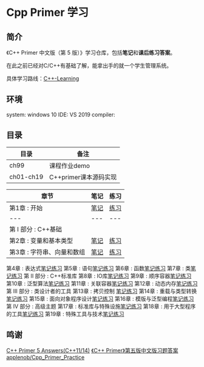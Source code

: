 # Cpp Primer 学习

## 简介

《C++ Primer 中文版（第 5 版）》学习仓库，包括**笔记**和**课后练习答案**。

在此之前已经对C/C++有基础了解，能拿出手的就一个学生管理系统。

具体学习路线：[C++-Learning](https://hye2cs.github.io/Cpp-Learning/)

## 环境

system: windows 10
IDE: VS 2019
compiler: 


## 目录
目录|备注
---|---
ch99|课程作业demo
ch01-ch19|C++primer课本源码实现

章节|笔记|练习
---|---|---
第1章 : 开始|[笔记](notes/ch01.md)|[练习](excersize/ch01.md)
---|---|---
第 I 部分 : C++基础||
第2章 : 变量和基本类型|[笔记](notes/ch02.md)|[练习](excersize/ch02.md)
第3章 : 字符串、向量和数组|[笔记](notes/ch03.md)|[练习](excersize/ch03.md)

第4章 : 表达式[笔记](notes/ch04.md)[练习](excersize/ch04.md)
第5章 : 语句[笔记](notes/ch05.md)[练习](excersize/ch05.md)
第6章 : 函数[笔记](notes/ch06.md)[练习](excersize/ch06.md)
第7章 : 类[笔记](notes/ch07.md)[练习](excersize/ch07.md)
第 II 部分 : C++标准库
第8章 : IO库[笔记](notes/ch08.md)[练习](excersize/ch08.md)
第9章 : 顺序容器[笔记](notes/ch09.md)[练习](excersize/ch09.md)
第10章 : 泛型算法[笔记](notes/ch10.md)[练习](excersize/ch10.md)
第11章 : 关联容器[笔记](notes/ch11.md)[练习](excersize/ch11.md)
第12章 : 动态内存[笔记](notes/ch12.md)[练习](excersize/ch12.md)
第 III 部分 : 类设计者的工具 
第13章 : 拷贝控制 [笔记](notes/ch13.md)[练习](excersize/ch13.md)
第14章 : 重载与类型转换[笔记](notes/ch14.md)[练习](excersize/ch14.md)
第15章 : 面向对象程序设计[笔记](notes/ch15.md)[练习](excersize/ch15.md)
第16章 : 模版与泛型编程[笔记](notes/ch16.md)[练习](excersize/ch16.md)
第 IV 部分 : 高级主题
第17章 : 标准库与特殊设施[笔记](notes/ch17.md)[练习](excersize/ch17.md)
第18章 : 用于大型程序的工具[笔记](notes/ch18.md)[练习](excersize/ch18.md)
第19章 : 特殊工具与技术[笔记](notes/ch19.md)[练习](excersize/ch19.md)

## 鸣谢

[C++ Primer 5 Answers(C++11/14)](https://github.com/Mooophy/Cpp-Primer)
[《C++ Primer》第五版中文版习题答案](https://github.com/huangmingchuan/Cpp_Primer_Answers)
[applenob/Cpp_Primer_Practice](https://github.com/applenob/Cpp_Primer_Practice)